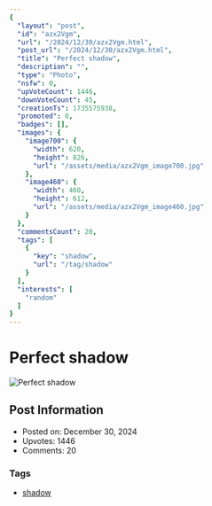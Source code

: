 ```yaml
---
{
  "layout": "post",
  "id": "azx2Vgm",
  "url": "/2024/12/30/azx2Vgm.html",
  "post_url": "/2024/12/30/azx2Vgm.html",
  "title": "Perfect shadow",
  "description": "",
  "type": "Photo",
  "nsfw": 0,
  "upVoteCount": 1446,
  "downVoteCount": 45,
  "creationTs": 1735575938,
  "promoted": 0,
  "badges": [],
  "images": {
    "image700": {
      "width": 620,
      "height": 826,
      "url": "/assets/media/azx2Vgm_image700.jpg"
    },
    "image460": {
      "width": 460,
      "height": 612,
      "url": "/assets/media/azx2Vgm_image460.jpg"
    }
  },
  "commentsCount": 20,
  "tags": [
    {
      "key": "shadow",
      "url": "/tag/shadow"
    }
  ],
  "interests": [
    "random"
  ]
}
---
```


# Perfect shadow

![Perfect shadow](/assets/media/azx2Vgm_image700.jpg)

## Post Information

- Posted on: December 30, 2024
- Upvotes: 1446
- Comments: 20

### Tags

- [shadow](/tag/shadow)
